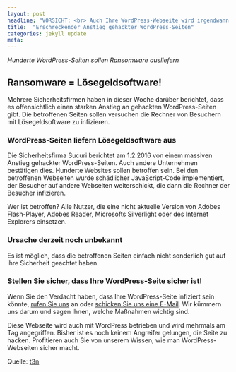 ```yaml
---
layout: post
headline: "VORSICHT: <br> Auch Ihre WordPress-Webseite wird irgendwann gehackt - sind Sie darauf vorbereitet?"
title:  "Erschreckender Anstieg gehackter WordPress-Seiten"
categories: jekyll update
meta:
---
```


*Hunderte WordPress-Seiten sollen Ransomware ausliefern*

## Ransomware = Lösegeldsoftware!

Mehrere Sicherheitsfirmen haben in dieser Woche darüber berichtet, dass es offensichtlich einen starken Anstieg an gehackten WordPress-Seiten gibt. Die betroffenen Seiten sollen versuchen die Rechner von Besuchern mit Lösegeldsoftware zu infizieren.

<!--break-->

### WordPress-Seiten liefern Lösegeldsoftware aus

Die Sicherheitsfirma Sucuri berichtet am 1.2.2016 <!--break-->von einem massiven Anstieg gehackter WordPress-Seiten. Auch andere Unternehmen bestätigen dies. Hunderte Websites sollen betroffen sein. Bei den betroffenen Webseiten wurde schädlicher JavaScript-Code implementiert, der Besucher auf andere Webseiten weiterschickt, die dann die Rechner der Besucher infizieren.

Wer ist betroffen? Alle Nutzer, die eine nicht aktuelle Version von Adobes Flash-Player, Adobes Reader, Microsofts Silverlight oder des Internet Explorers einsetzen.

### Ursache derzeit noch unbekannt

Es ist möglich, dass die betroffenen Seiten einfach nicht sonderlich gut auf ihre Sicherheit geachtet haben.

### Stellen Sie sicher, dass Ihre WordPress-Seite sicher ist!

Wenn Sie den Verdacht haben, dass Ihre WordPress-Seite infiziert sein könnte, [rufen Sie uns](/kontakt) an oder [schicken Sie uns eine E-Mail](/kontakt). Wir kümmern uns darum und sagen Ihnen, welche Maßnahmen wichtig sind.

Diese Webseite wird auch mit WordPress betrieben und wird mehrmals am Tag angegriffen. Bisher ist es noch keinem Angreifer gelungen, die Seite zu hacken. Profitieren auch Sie von unserem Wissen, wie man WordPress-Webseiten sicher macht.

Quelle: [t3n](http://t3n.de/news/wordpress-sicherheit-ransomware-677129/)
